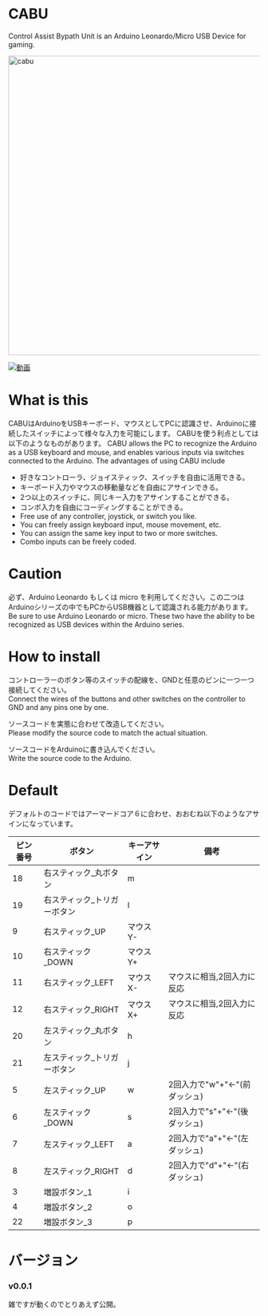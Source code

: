 # CABU
Control Assist Bypath Unit is an Arduino Leonardo/Micro USB Device for gaming.  

<img width="600" alt="cabu" src="https://github.com/Ninagawa123/CABU/assets/8329123/9c05de82-95bd-440b-9e29-c7737dbd3e0d">

[![動画](https://user-images.githubusercontent.com/84756197/173222007-3aefa245-4c0e-45e6-9855-91f0e3be89ed.png)](https://youtube.com/shorts/STY2dBGugAs?si=1slwiQFyRI1FJIuR)

# What is this
CABUはArduinoをUSBキーボード、マウスとしてPCに認識させ、Arduinoに接続したスイッチによって様々な入力を可能にします。
CABUを使う利点としては以下のようなものがあります。
CABU allows the PC to recognize the Arduino as a USB keyboard and mouse, and enables various inputs via switches connected to the Arduino.
The advantages of using CABU include

- 好きなコントローラ、ジョイスティック、スイッチを自由に活用できる。
- キーボード入力やマウスの移動量などを自由にアサインできる。
- 2つ以上のスイッチに、同じキー入力をアサインすることができる。
- コンボ入力を自由にコーディングすることができる。
- Free use of any controller, joystick, or switch you like.
- You can freely assign keyboard input, mouse movement, etc.
- You can assign the same key input to two or more switches.
- Combo inputs can be freely coded.
  
# Caution  
必ず、Arduino Leonardo もしくは micro を利用してください。この二つはArduinoシリーズの中でもPCからUSB機器として認識される能力があります。  
Be sure to use Arduino Leonardo or micro. These two have the ability to be recognized as USB devices within the Arduino series.  
  
# How to install  
コントローラーのボタン等のスイッチの配線を、GNDと任意のピンに一つ一つ接続してください。  
Connect the wires of the buttons and other switches on the controller to GND and any pins one by one.  

ソースコードを実態に合わせて改造してください。  
Please modify the source code to match the actual situation.  

ソースコードをArduinoに書き込んでください。  
Write the source code to the Arduino.  
  
# Default  
デフォルトのコードではアーマードコア６に合わせ、おおむね以下のようなアサインになっています。  

|ピン番号|ボタン|キーアサイン|備考|
|--|--|--|--|
|18|右スティック_丸ボタン|m||
|19|右スティック_トリガーボタン|l||
|9|右スティック_UP|マウスY-||
|10|右スティック_DOWN|マウスY+||
|11|右スティック_LEFT|マウスX-|マウスに相当,2回入力に反応|
|12|右スティック_RIGHT|マウスX+|マウスに相当,2回入力に反応|
|20|左スティック_丸ボタン|h||
|21|左スティック_トリガーボタン|j||
|5|左スティック_UP|w|2回入力で"w"+"←"(前ダッシュ)|
|6|左スティック_DOWN|s|2回入力で"s"+"←"(後ダッシュ)|
|7|左スティック_LEFT|a|2回入力で"a"+"←"(左ダッシュ)|
|8|左スティック_RIGHT|d|2回入力で"d"+"←"(右ダッシュ)|
|3|増設ボタン_1|i||
|4|増設ボタン_2|o||
|22|増設ボタン_3|p||

# バージョン
### v0.0.1
雑ですが動くのでとりあえず公開。
